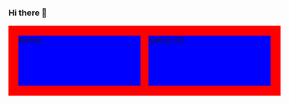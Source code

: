 ### Hi there 👋

<div style="display:flex; width: 100%; background: red; padding: 20px;gap: 16px">
    <div style="width: 100%; background-color: blue; height: 100px">
    testing
    </div>
    <div style="width: 100%; background: blue; height: 100px">
    testing 123
    </div>
</div>

<!--
**vega-coding/vega-coding** is a ✨ _special_ ✨ repository because its `README.md` (this file) appears on your GitHub profile.

Here are some ideas to get you started:

- 🔭 I’m currently working on ...
- 🌱 I’m currently learning ...
- 👯 I’m looking to collaborate on ...
- 🤔 I’m looking for help with ...
- 💬 Ask me about ...
- 📫 How to reach me: ...
- 😄 Pronouns: ...
- ⚡ Fun fact: ...
-->
